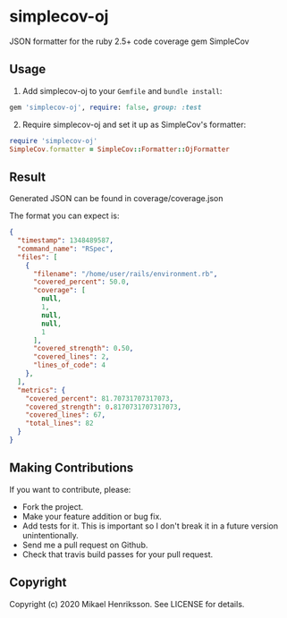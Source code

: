 # simplecov-oj

JSON formatter for the ruby 2.5+ code coverage gem SimpleCov

## Usage

1. Add simplecov-oj to your `Gemfile` and `bundle install`:

```ruby
gem 'simplecov-oj', require: false, group: :test
```

2. Require simplecov-oj and set it up as SimpleCov's formatter:

```ruby
require 'simplecov-oj'
SimpleCov.formatter = SimpleCov::Formatter::OjFormatter
```

## Result

Generated JSON can be found in coverage/coverage.json

The format you can expect is:
```json
{
  "timestamp": 1348489587,
  "command_name": "RSpec",
  "files": [
    {
      "filename": "/home/user/rails/environment.rb",
      "covered_percent": 50.0,
      "coverage": [
        null,
        1,
        null,
        null,
        1
      ],
      "covered_strength": 0.50,
      "covered_lines": 2,
      "lines_of_code": 4
    },
  ],
  "metrics": {
    "covered_percent": 81.70731707317073,
    "covered_strength": 0.8170731707317073,
    "covered_lines": 67,
    "total_lines": 82
  }
}
```

## Making Contributions

If you want to contribute, please:

  * Fork the project.
  * Make your feature addition or bug fix.
  * Add tests for it. This is important so I don't break it in a future version unintentionally.
  * Send me a pull request on Github.
  * Check that travis build passes for your pull request.


## Copyright

Copyright (c) 2020 Mikael Henriksson. See LICENSE for details.
